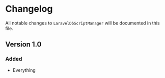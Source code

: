 # Changelog

All notable changes to `LaravelDbScriptManager` will be documented in this file.

## Version 1.0

### Added
- Everything
